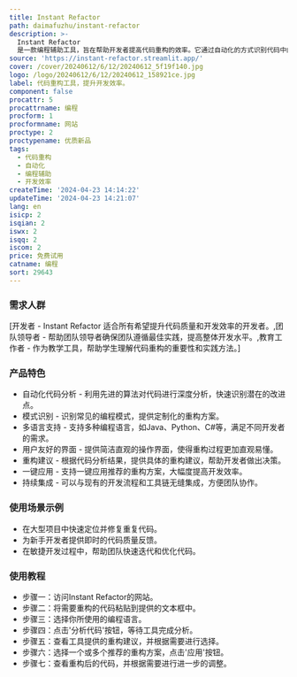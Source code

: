```yaml
---
title: Instant Refactor
path: daimafuzhu/instant-refactor
description: >-
  Instant Refactor
  是一款编程辅助工具，旨在帮助开发者提高代码重构的效率。它通过自动化的方式识别代码中的模式，并提供重构建议，从而减少手动重构的时间和精力消耗。该工具支持多种编程语言，具有用户友好的界面，可以帮助开发者更快地进行代码优化和维护。
source: 'https://instant-refactor.streamlit.app/'
cover: /cover/20240612/6/12/20240612_5f19f140.jpg
logo: /logo/20240612/6/12/20240612_158921ce.jpg
label: 代码重构工具，提升开发效率。
component: false
procattr: 5
procattrname: 编程
procform: 1
procformname: 网站
proctype: 2
proctypename: 优质新品
tags:
  - 代码重构
  - 自动化
  - 编程辅助
  - 开发效率
createTime: '2024-04-23 14:14:22'
updateTime: '2024-04-23 14:21:07'
lang: en
isicp: 2
isqian: 2
iswx: 2
isqq: 2
iscom: 2
price: 免费试用
catname: 编程
sort: 29643
---
```




### 需求人群
[开发者 - Instant Refactor 适合所有希望提升代码质量和开发效率的开发者。,团队领导者 - 帮助团队领导者确保团队遵循最佳实践，提高整体开发水平。,教育工作者 - 作为教学工具，帮助学生理解代码重构的重要性和实践方法。]

### 产品特色
- 自动化代码分析 - 利用先进的算法对代码进行深度分析，快速识别潜在的改进点。
- 模式识别 - 识别常见的编程模式，提供定制化的重构方案。
- 多语言支持 - 支持多种编程语言，如Java、Python、C#等，满足不同开发者的需求。
- 用户友好的界面 - 提供简洁直观的操作界面，使得重构过程更加直观易懂。
- 重构建议 - 根据代码分析结果，提供具体的重构建议，帮助开发者做出决策。
- 一键应用 - 支持一键应用推荐的重构方案，大幅度提高开发效率。
- 持续集成 - 可以与现有的开发流程和工具链无缝集成，方便团队协作。

### 使用场景示例
- 在大型项目中快速定位并修复重复代码。
- 为新手开发者提供即时的代码质量反馈。
- 在敏捷开发过程中，帮助团队快速迭代和优化代码。

### 使用教程
- 步骤一：访问Instant Refactor的网站。
- 步骤二：将需要重构的代码粘贴到提供的文本框中。
- 步骤三：选择你所使用的编程语言。
- 步骤四：点击'分析代码'按钮，等待工具完成分析。
- 步骤五：查看工具提供的重构建议，并根据需要进行选择。
- 步骤六：选择一个或多个推荐的重构方案，点击'应用'按钮。
- 步骤七：查看重构后的代码，并根据需要进行进一步的调整。

  
